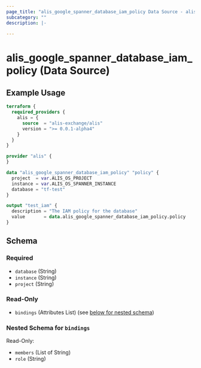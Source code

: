 ```yaml
---
page_title: "alis_google_spanner_database_iam_policy Data Source - alis"
subcategory: ""
description: |-
  
---
```


# alis_google_spanner_database_iam_policy (Data Source)



## Example Usage

```terraform
terraform {
  required_providers {
    alis = {
      source  = "alis-exchange/alis"
      version = ">= 0.0.1-alpha4"
    }
  }
}

provider "alis" {
}

data "alis_google_spanner_database_iam_policy" "policy" {
  project  = var.ALIS_OS_PROJECT
  instance = var.ALIS_OS_SPANNER_INSTANCE
  database = "tf-test"
}

output "test_iam" {
  description = "The IAM policy for the database"
  value       = data.alis_google_spanner_database_iam_policy.policy
}
```

<!-- schema generated by tfplugindocs -->
## Schema

### Required

- `database` (String)
- `instance` (String)
- `project` (String)

### Read-Only

- `bindings` (Attributes List) (see [below for nested schema](#nestedatt--bindings))

<a id="nestedatt--bindings"></a>
### Nested Schema for `bindings`

Read-Only:

- `members` (List of String)
- `role` (String)
